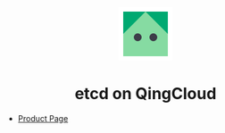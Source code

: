 <p align="center">
  <img src="./logo.png" alt="Logo" />
</p>
<h1 align="center">etcd on QingCloud</h1>

- [Product Page](https://appcenter.qingcloud.com/apps/app-fdyvu2wk)
